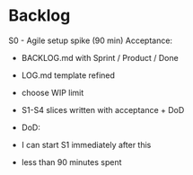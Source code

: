 # Backlog

S0 - Agile setup spike (90 min)
Acceptance:
- BACKLOG.md with Sprint / Product / Done
- LOG.md template refined
- choose WIP limit
- S1-S4 slices written with acceptance + DoD

- DoD:
- I can start S1 immediately after this
- less than 90 minutes spent
